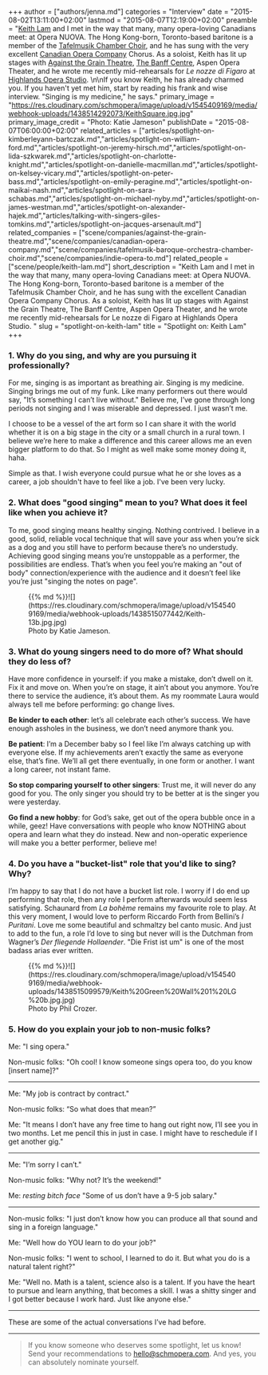 +++
author = ["authors/jenna.md"]
categories = "Interview"
date = "2015-08-02T13:11:00+02:00"
lastmod = "2015-08-07T12:19:00+02:00"
preamble = "[Keith Lam](/scene/people/keith-lam/) and I met in the way that many, many opera-loving Canadians meet: at Opera NUOVA. The Hong Kong-born, Toronto-based baritone is a member of the [Tafelmusik Chamber Choir](/scene/companies/tafelmusik-baroque-orchestra-chamber-choir/), and he has sung with the very excellent [Canadian Opera Company](/scene/companies/canadian-opera-company/) Chorus. As a soloist, Keith has lit up stages with [Against the Grain Theatre](/scene/companies/against-the-grain/), [The Banff Centre](/scene/companies/the-banff-centre/), Aspen Opera Theater, and he wrote me recently mid-rehearsals for *Le nozze di Figaro* at [Highlands Opera Studio](/scene/companies/highlands-opera-studio/). \n\nIf you know Keith, he has already charmed you. If you haven't yet met him, start by reading his frank and wise interview. \"Singing is my medicine,\" he says."
primary_image = "https://res.cloudinary.com/schmopera/image/upload/v1545409169/media/webhook-uploads/1438514292073/KeithSquare.jpg.jpg"
primary_image_credit = "Photo: Katie Jameson"
publishDate = "2015-08-07T06:00:00+02:00"
related_articles = ["articles/spotlight-on-kimberleyann-bartczak.md","articles/spotlight-on-william-ford.md","articles/spotlight-on-jeremy-hirsch.md","articles/spotlight-on-lida-szkwarek.md","articles/spotlight-on-charlotte-knight.md","articles/spotlight-on-danielle-macmillan.md","articles/spotlight-on-kelsey-vicary.md","articles/spotlight-on-peter-bass.md","articles/spotlight-on-emily-peragine.md","articles/spotlight-on-maikai-nash.md","articles/spotlight-on-sara-schabas.md","articles/spotlight-on-michael-nyby.md","articles/spotlight-on-james-westman.md","articles/spotlight-on-alexander-hajek.md","articles/talking-with-singers-giles-tomkins.md","articles/spotlight-on-jacques-arsenault.md"]
related_companies = ["scene/companies/against-the-grain-theatre.md","scene/companies/canadian-opera-company.md","scene/companies/tafelmusik-baroque-orchestra-chamber-choir.md","scene/companies/indie-opera-to.md"]
related_people = ["scene/people/keith-lam.md"]
short_description = "Keith Lam and I met in the way that many, many opera-loving Canadians meet: at Opera NUOVA. The Hong Kong-born, Toronto-based baritone is a member of the Tafelmusik Chamber Choir, and he has sung with the excellent Canadian Opera Company Chorus. As a soloist, Keith has lit up stages with Against the Grain Theatre, The Banff Centre, Aspen Opera Theater, and he wrote me recently mid-rehearsals for Le nozze di Figaro at Highlands Opera Studio. "
slug = "spotlight-on-keith-lam"
title = "Spotlight on: Keith Lam"
+++

### 1. Why do you sing, and why are you pursuing it professionally?

For me, singing is as important as breathing air. Singing is my medicine. Singing brings me out of my funk. Like many performers out there would say, "It’s something I can’t live without." Believe me, I’ve gone through long periods not singing and I was miserable and depressed. I just wasn’t me.  

I choose to be a vessel of the art form so I can share it with the world whether it is on a big stage in the city or a small church in a rural town. I believe we’re here to make a difference and this career allows me an even bigger platform to do that. So I might as well make some money doing it, haha. 

Simple as that. I wish everyone could pursue what he or she loves as a career, a job shouldn't have to feel like a job. I've been very lucky.

### 2. What does "good singing" mean to you? What does it feel like when you achieve it?

To me, good singing means healthy singing. Nothing contrived. I believe in a good, solid, reliable vocal technique that will save your ass when you’re sick as a dog and you still have to perform because there’s no understudy.  Achieving good singing means you’re unstoppable as a performer, the possibilities are endless. That’s when you feel you’re making an "out of body" connection/experience with the audience and it doesn’t feel like you’re just "singing the notes on page".

<figure data-type="image">{{% md %}}![](https://res.cloudinary.com/schmopera/image/upload/v1545409169/media/webhook-uploads/1438515077442/Keith-13b.jpg.jpg)<figcaption>Photo by Katie Jameson.</figcaption>
</figure>

### 3. What do young singers need to do more of? What should they do less of? 

Have more confidence in yourself: if you make a mistake, don’t dwell on it.  Fix it and move on. When you’re on stage, it ain’t about you anymore. You’re there to service the audience, it’s about them. As my roommate Laura would always tell me before performing: go change lives.

**Be kinder to each other**: let’s all celebrate each other’s success. We have enough assholes in the business, we don’t need anymore thank you.  

**Be patient**: I’m a December baby so I feel like I’m always catching up with everyone else. If my achievements aren’t exactly the same as everyone else, that’s fine. We’ll all get there eventually, in one form or another. I want a long career, not instant fame.  

**So stop comparing yourself to other singers**: Trust me, it will never do any good for you. The only singer you should try to be better at is the singer you were yesterday.

**Go find a new hobby**: for God’s sake, get out of the opera bubble once in a while, geez! Have conversations with people who know NOTHING about opera and learn what they do instead. New and non-operatic experience will make you a better performer, believe me!

### 4. Do you have a "bucket-list" role that you'd like to sing? Why? 

I’m happy to say that I do not have a bucket list role.  I worry if I do end up performing that role, then any role I perform afterwards would seem less satisfying. Schaunard from *La bohème* remains my favourite role to play. At this very moment, I would love to perform Riccardo Forth from Bellini’s *I Puritani*. Love me some beautiful and schmaltzy bel canto music. And just to add to the fun, a role I’d love to sing but never will is the Dutchman from Wagner’s *Der fliegende Hollaender*. "Die Frist ist um" is one of the most badass arias ever written.

<figure data-type="image">{{% md %}}![](https://res.cloudinary.com/schmopera/image/upload/v1545409169/media/webhook-uploads/1438515099579/Keith%20Green%20Wall%201%20LG%20b.jpg.jpg)<figcaption>Photo by Phil Crozer.</figcaption>
</figure>

### 5. How do you explain your job to non-music folks?

Me: "I sing opera."

Non-music folks: "Oh cool! I know someone sings opera too, do you know [insert name]?"
___
Me: "My job is contract by contract."

Non-music folks: “So what does that mean?”

Me: "It means I don’t have any free time to hang out right now, I’ll see you in two months. Let me pencil this in just in case. I might have to reschedule if I get another gig."

___

Me: "I’m sorry I can’t."

Non-music folks: "Why not? It’s the weekend!"

Me: *resting bitch face* "Some of us don’t have a 9-5 job salary."
___
Non-music folks: "I just don’t know how you can produce all that sound and sing in a foreign language."

Me: "Well how do YOU learn to do your job?"

Non-music folks: "I went to school, I learned to do it. But what you do is a natural talent right?"

Me: "Well no. Math is a talent, science also is a talent. If you have the heart to pursue and learn anything, that becomes a skill. I was a shitty singer and I got better because I work hard. Just like anyone else."
___
These are some of the actual conversations I’ve had before.
___

>If you know someone who deserves some spotlight, let us know! Send your recommendations to hello@schmopera.com. And yes, you can absolutely nominate yourself.
